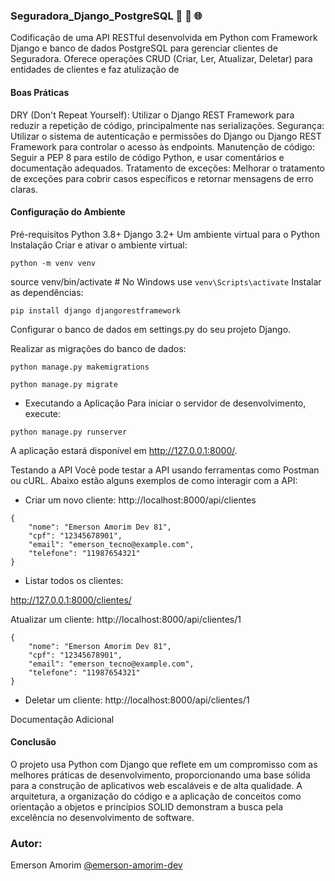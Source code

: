 ### Seguradora_Django_PostgreSQL 🚀 🔄 🌐
Codificação de uma API RESTful desenvolvida em Python com Framework Django e banco de dados PostgreSQL para gerenciar clientes de Seguradora. Oferece operações CRUD (Criar, Ler, Atualizar, Deletar) para entidades de clientes e faz atulização de

#### Boas Práticas
DRY (Don't Repeat Yourself): Utilizar o Django REST Framework para reduzir a repetição de código, principalmente nas serializações.
Segurança: Utilizar o sistema de autenticação e permissões do Django ou Django REST Framework para controlar o acesso às endpoints.
Manutenção de código: Seguir a PEP 8 para estilo de código Python, e usar comentários e documentação adequados.
Tratamento de exceções: Melhorar o tratamento de exceções para cobrir casos específicos e retornar mensagens de erro claras.


#### Configuração do Ambiente

Pré-requisitos
Python 3.8+
Django 3.2+
Um ambiente virtual para o Python
Instalação
Criar e ativar o ambiente virtual:

````
python -m venv venv
````
source venv/bin/activate  # No Windows use `venv\Scripts\activate`
Instalar as dependências:

````
pip install django djangorestframework
````

Configurar o banco de dados em settings.py do seu projeto Django.

Realizar as migrações do banco de dados:
````
python manage.py makemigrations
````
````
python manage.py migrate
````

- Executando a Aplicação
Para iniciar o servidor de desenvolvimento, execute:

````
python manage.py runserver
````
A aplicação estará disponível em http://127.0.0.1:8000/.

Testando a API
Você pode testar a API usando ferramentas como Postman ou cURL. Abaixo estão alguns exemplos de como interagir com a API:

- Criar um novo cliente:
http://localhost:8000/api/clientes
````
{
    "nome": "Emerson Amorim Dev 81",
    "cpf": "12345678901",
    "email": "emerson_tecno@example.com",
    "telefone": "11987654321"
}
````

- Listar todos os clientes:

http://127.0.0.1:8000/clientes/

Atualizar um cliente:
http://localhost:8000/api/clientes/1
````
{
    "nome": "Emerson Amorim Dev 81",
    "cpf": "12345678901",
    "email": "emerson_tecno@example.com",
    "telefone": "11987654321"
}
````

- Deletar um cliente:
http://localhost:8000/api/clientes/1

Documentação Adicional

#### Conclusão
O projeto usa Python com Django  que reflete em um compromisso com as melhores práticas de desenvolvimento, proporcionando uma base sólida para a construção de aplicativos web escaláveis e de alta qualidade. A arquitetura, a organização do código e a aplicação de conceitos como orientação a objetos e princípios SOLID demonstram a busca pela excelência no desenvolvimento de software.


### Autor:

Emerson Amorim [@emerson-amorim-dev](https://www.linkedin.com/in/emerson-amorim-dev/)
